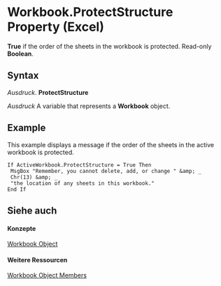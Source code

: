 
# Workbook.ProtectStructure Property (Excel)

 **True** if the order of the sheets in the workbook is protected. Read-only **Boolean**.


## Syntax

 _Ausdruck_. **ProtectStructure**

 _Ausdruck_ A variable that represents a **Workbook** object.


## Example

This example displays a message if the order of the sheets in the active workbook is protected.


```
If ActiveWorkbook.ProtectStructure = True Then 
 MsgBox "Remember, you cannot delete, add, or change " &amp; _ 
 Chr(13) &amp; _ 
 "the location of any sheets in this workbook." 
End If
```


## Siehe auch


#### Konzepte


[Workbook Object](8c00aa60-c974-eed3-0812-3c9625eb0d4c.md)
#### Weitere Ressourcen


[Workbook Object Members](http://msdn.microsoft.com/library/dce102a3-25de-3ff4-2ce5-bc56e08baca7%28Office.15%29.aspx)